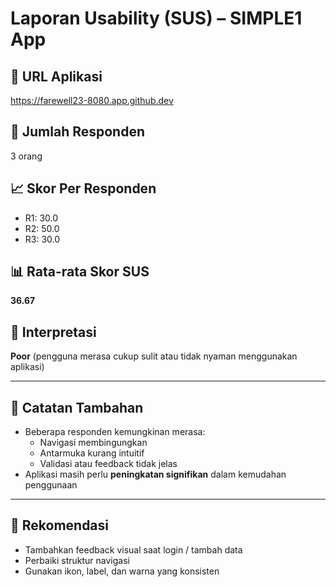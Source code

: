 # Laporan Usability (SUS) – SIMPLE1 App

## 🔗 URL Aplikasi
https://farewell23-8080.app.github.dev

## 🧾 Jumlah Responden
3 orang

## 📈 Skor Per Responden
- R1: 30.0
- R2: 50.0
- R3: 30.0

## 📊 Rata-rata Skor SUS
**36.67**

## 🎯 Interpretasi
**Poor** (pengguna merasa cukup sulit atau tidak nyaman menggunakan aplikasi)

---

## 📝 Catatan Tambahan
- Beberapa responden kemungkinan merasa:
  - Navigasi membingungkan
  - Antarmuka kurang intuitif
  - Validasi atau feedback tidak jelas
- Aplikasi masih perlu **peningkatan signifikan** dalam kemudahan penggunaan

---

## 📌 Rekomendasi
- Tambahkan feedback visual saat login / tambah data
- Perbaiki struktur navigasi
- Gunakan ikon, label, dan warna yang konsisten
